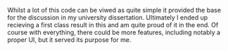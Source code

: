 Whilst a lot of this code can be viwed as quite simple it provided the base for the discussion in my university dissertation.
Ultimately I ended up recieving a first class result in this and am quite proud of it in the end.
Of course with everything, there could be more features, including notably a proper UI, but it served its purpose for me.

